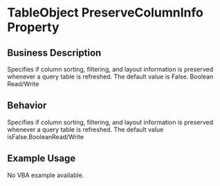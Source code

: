 # TableObject PreserveColumnInfo Property

## Business Description
Specifies if column sorting, filtering, and layout information is preserved whenever a query table is refreshed. The default value is False. Boolean Read/Write

## Behavior
Specifies if column sorting, filtering, and layout information is preserved whenever a query table is refreshed. The default value isFalse.BooleanRead/Write

## Example Usage
No VBA example available.